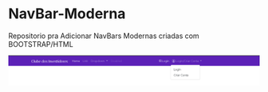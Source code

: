 # NavBar-Moderna
Repositorio pra Adicionar NavBars Modernas criadas com BOOTSTRAP/HTML

<img src='navbar-exemplo.PNG'>
